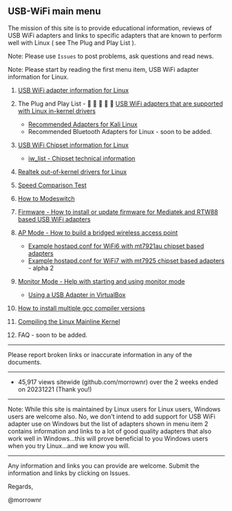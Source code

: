 ##   USB-WiFi main menu

The mission of this site is to provide educational information, reviews of USB WiFi adapters  and links to specific adapters that are known to perform well with Linux ( see The Plug and Play List ).

Note: Please use `Issues` to post problems, ask questions and read news.

Note: Please start by reading the first menu item, USB WiFi adapter information for Linux.

1.  [USB WiFi adapter information for Linux](./home/USB_WiFi_Adapter_Information_for_Linux.md)

2.  The Plug and Play List - :rocket: :rocket: :rocket: :rocket: :rocket: [USB WiFi adapters that are supported with Linux in-kernel drivers](./home/USB_WiFi_Adapters_that_are_supported_with_Linux_in-kernel_drivers.md)
    *  [Recommended Adapters for Kali Linux](./home/Recommended_Adapters_for_Kali_Linux.md)
    *  Recommended Bluetooth Adapters for Linux - soon to be added.

3.  [USB WiFi Chipset information for Linux](./home/USB_WiFi_Chipsets.md)
    *  [iw_list - Chipset technical information](./home/iw_list)

4.  [Realtek out-of-kernel drivers for Linux](./home/USB_WiFi_Adapter_out-of-kernel_drivers_for_Linux.md)

5.  [Speed Comparison Test](./home/Speed_Comparison_Test.md)

6.  [How to Modeswitch](./home/How_to_Modeswitch.md)

7.  [Firmware - How to install or update firmware for Mediatek and RTW88 based USB WiFi adapters](./home/How_to_Install_Firmware_for_Mediatek_based_USB_WiFi_adapters.md)

8.  [AP Mode - How to build a bridged wireless access point](./home/AP_Mode/Bridged_Wireless_Access_Point.md)
    * [Example hostapd.conf for WiFi6 with mt7921au chipset based adapters](./home/AP_Mode/hostapd-WiFi6.conf)
    * [Example hostapd.conf for WiFi7 with mt7925 chipset based adapters](./home/AP_Mode/hostapd-WiFi7.conf) - alpha 2

9. [Monitor Mode - Help with starting and using monitor mode](https://github.com/morrownr/Monitor_Mode)
    * [Using a USB Adapter in VirtualBox](./home/Using_USB_Adapter_in_VirtualBox.md)

11. [How to install multiple gcc compiler versions](./home/How_to_install_multiple_gcc_compiler_versions.md)

12. [Compiling the Linux Mainline Kernel](./home/Compiling_the_Linux_Mainline_Kernel.md)

13. FAQ - soon to be added. 

-----

Please report broken links or inaccurate information in any of the documents.

-----

- 45,917 views sitewide (github.com/morrownr) over the 2 weeks ended on 20231221 (Thank you!)

-----

Note: While this site is maintained by Linux users for Linux users, Windows users are welcome also. No, we don't intend to add support for
USB WiFi adapter use on Windows but the list of adapters shown in menu item 2 contains information and links to a lot of good quality
adapters that also work well in Windows...this will prove beneficial to you Windows users when you try Linux...and we know you will.

-----

Any information and links you can provide are welcome. Submit the information and links by clicking on Issues.

Regards,

@morrownr
